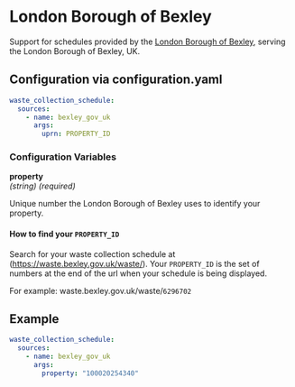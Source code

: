 # London Borough of Bexley

Support for schedules provided by the [London Borough of Bexley](https://waste.bexley.gov.uk/waste), serving the London Borough of Bexley, UK. 

## Configuration via configuration.yaml

```yaml
waste_collection_schedule:
  sources:
    - name: bexley_gov_uk
      args:
        uprn: PROPERTY_ID
```

### Configuration Variables

**property**<br>
*(string) (required)*

Unique number the  London Borough of Bexley uses to identify your property.

#### How to find your `PROPERTY_ID`
Search for your waste collection schedule at (https://waste.bexley.gov.uk/waste/). Your `PROPERTY_ID` is the set of numbers at the end of the url when your schedule is being displayed.

For example: waste.bexley.gov.uk/waste/`6296702`

## Example

```yaml
waste_collection_schedule:
  sources:
    - name: bexley_gov_uk
      args:
        property: "100020254340"
```

